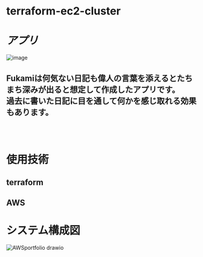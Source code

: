 # terraform-ec2-cluster

           
# _アプリ_
![image](https://github.com/user-attachments/assets/ee9c1df0-1d79-4704-950f-3fe89b107b9e)
## Fukamiは何気ない日記も偉人の言葉を添えるとたちまち深みが出ると想定して作成したアプリです。<br>過去に書いた日記に目を通して何かを感じ取れる効果もあります。
<br>
<br>

# 使用技術　　
## terraform
## AWS

# システム構成図
![AWSportfolio drawio](https://github.com/user-attachments/assets/daa561f3-37eb-4050-9eaa-7ae66d2c58f6)
